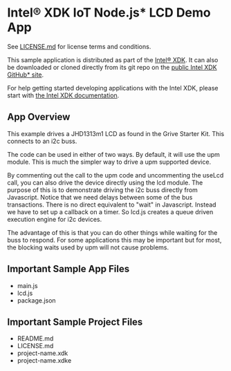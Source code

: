 Intel® XDK IoT Node.js\* LCD Demo App
=====================================
See [LICENSE.md](LICENSE.md) for license terms and conditions.

This sample application is distributed as part of the
[Intel® XDK](http://xdk.intel.com). It can also be downloaded
or cloned directly from its git repo on the
[public Intel XDK GitHub\* site](https://github.com/gomobile).

For help getting started developing applications with the
Intel XDK, please start with
[the Intel XDK documentation](https://software.intel.com/en-us/xdk/docs).

App Overview
------------
This example drives a JHD1313m1 LCD as found in the Grive Starter
Kit. This connects to an i2c buss.

The code can be used in either of two ways. By default, it will
use the upm module. This is much the simpler way to drive a upm
supported device.

By commenting out the call to the upm code and uncommenting the
useLcd call, you can also drive the device directly using the lcd
module. The purpose of this is to demonstrate driving the i2c
buss directly from Javascript. Notice that we need delays between
some of the bus transactions. There is no direct equivalent to
"wait" in Javascript. Instead we have to set up a callback on a
timer. So lcd.js creates a queue driven execution engine for
i2c devices.

The advantage of this is that you can do other things while
waiting for the buss to respond. For some applications this may
be important but for most, the blocking waits used by upm will
not cause problems.

Important Sample App Files
--------------------------
* main.js
* lcd.js
* package.json

Important Sample Project Files
------------------------------
* README.md
* LICENSE.md
* project-name.xdk
* project-name.xdke
